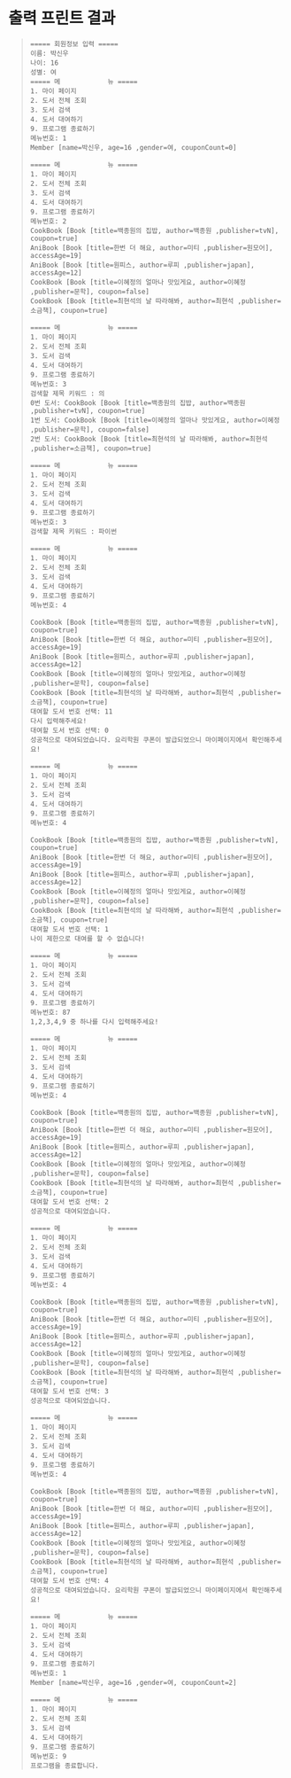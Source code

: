 # 출력 프린트 결과

> ```
> ===== 회원정보 입력 =====
> 이름: 박신우
> 나이: 16
> 성별: 여
> ===== 메            뉴 =====
> 1. 마이 페이지
> 2. 도서 전체 조회
> 3. 도서 검색
> 4. 도서 대여하기
> 9. 프로그램 종료하기
> 메뉴번호: 1
> Member [name=박신우, age=16 ,gender=여, couponCount=0]
>
> ===== 메            뉴 =====
> 1. 마이 페이지
> 2. 도서 전체 조회
> 3. 도서 검색
> 4. 도서 대여하기
> 9. 프로그램 종료하기
> 메뉴번호: 2
> CookBook [Book [title=백종원의 집밥, author=백종원 ,publisher=tvN], coupon=true]
> AniBook [Book [title=한번 더 해요, author=미티 ,publisher=원모어], accessAge=19]
> AniBook [Book [title=원피스, author=루피 ,publisher=japan], accessAge=12]
> CookBook [Book [title=이혜정의 얼마나 맛있게요, author=이혜정 ,publisher=문학], coupon=false]
> CookBook [Book [title=최현석의 날 따라해봐, author=최현석 ,publisher=소금책], coupon=true]
>
> ===== 메            뉴 =====
> 1. 마이 페이지
> 2. 도서 전체 조회
> 3. 도서 검색
> 4. 도서 대여하기
> 9. 프로그램 종료하기
> 메뉴번호: 3
> 검색할 제목 키워드 : 의
> 0번 도서: CookBook [Book [title=백종원의 집밥, author=백종원 ,publisher=tvN], coupon=true]
> 1번 도서: CookBook [Book [title=이혜정의 얼마나 맛있게요, author=이혜정 ,publisher=문학], coupon=false]
> 2번 도서: CookBook [Book [title=최현석의 날 따라해봐, author=최현석 ,publisher=소금책], coupon=true]
>
> ===== 메            뉴 =====
> 1. 마이 페이지
> 2. 도서 전체 조회
> 3. 도서 검색
> 4. 도서 대여하기
> 9. 프로그램 종료하기
> 메뉴번호: 3
> 검색할 제목 키워드 : 파이썬
>
> ===== 메            뉴 =====
> 1. 마이 페이지
> 2. 도서 전체 조회
> 3. 도서 검색
> 4. 도서 대여하기
> 9. 프로그램 종료하기
> 메뉴번호: 4
>
> CookBook [Book [title=백종원의 집밥, author=백종원 ,publisher=tvN], coupon=true]
> AniBook [Book [title=한번 더 해요, author=미티 ,publisher=원모어], accessAge=19]
> AniBook [Book [title=원피스, author=루피 ,publisher=japan], accessAge=12]
> CookBook [Book [title=이혜정의 얼마나 맛있게요, author=이혜정 ,publisher=문학], coupon=false]
> CookBook [Book [title=최현석의 날 따라해봐, author=최현석 ,publisher=소금책], coupon=true]
> 대여할 도서 번호 선택: 11
> 다시 입력해주세요!
> 대여할 도서 번호 선택: 0
> 성공적으로 대여되었습니다. 요리학원 쿠폰이 발급되었으니 마이페이지에서 확인해주세요!
>
> ===== 메            뉴 =====
> 1. 마이 페이지
> 2. 도서 전체 조회
> 3. 도서 검색
> 4. 도서 대여하기
> 9. 프로그램 종료하기
> 메뉴번호: 4
>
> CookBook [Book [title=백종원의 집밥, author=백종원 ,publisher=tvN], coupon=true]
> AniBook [Book [title=한번 더 해요, author=미티 ,publisher=원모어], accessAge=19]
> AniBook [Book [title=원피스, author=루피 ,publisher=japan], accessAge=12]
> CookBook [Book [title=이혜정의 얼마나 맛있게요, author=이혜정 ,publisher=문학], coupon=false]
> CookBook [Book [title=최현석의 날 따라해봐, author=최현석 ,publisher=소금책], coupon=true]
> 대여할 도서 번호 선택: 1
> 나이 제한으로 대여를 할 수 없습니다!
>
> ===== 메            뉴 =====
> 1. 마이 페이지
> 2. 도서 전체 조회
> 3. 도서 검색
> 4. 도서 대여하기
> 9. 프로그램 종료하기
> 메뉴번호: 87
> 1,2,3,4,9 중 하나를 다시 입력해주세요!
>
> ===== 메            뉴 =====
> 1. 마이 페이지
> 2. 도서 전체 조회
> 3. 도서 검색
> 4. 도서 대여하기
> 9. 프로그램 종료하기
> 메뉴번호: 4
>
> CookBook [Book [title=백종원의 집밥, author=백종원 ,publisher=tvN], coupon=true]
> AniBook [Book [title=한번 더 해요, author=미티 ,publisher=원모어], accessAge=19]
> AniBook [Book [title=원피스, author=루피 ,publisher=japan], accessAge=12]
> CookBook [Book [title=이혜정의 얼마나 맛있게요, author=이혜정 ,publisher=문학], coupon=false]
> CookBook [Book [title=최현석의 날 따라해봐, author=최현석 ,publisher=소금책], coupon=true]
> 대여할 도서 번호 선택: 2
> 성공적으로 대여되었습니다.
>
> ===== 메            뉴 =====
> 1. 마이 페이지
> 2. 도서 전체 조회
> 3. 도서 검색
> 4. 도서 대여하기
> 9. 프로그램 종료하기
> 메뉴번호: 4
>
> CookBook [Book [title=백종원의 집밥, author=백종원 ,publisher=tvN], coupon=true]
> AniBook [Book [title=한번 더 해요, author=미티 ,publisher=원모어], accessAge=19]
> AniBook [Book [title=원피스, author=루피 ,publisher=japan], accessAge=12]
> CookBook [Book [title=이혜정의 얼마나 맛있게요, author=이혜정 ,publisher=문학], coupon=false]
> CookBook [Book [title=최현석의 날 따라해봐, author=최현석 ,publisher=소금책], coupon=true]
> 대여할 도서 번호 선택: 3
> 성공적으로 대여되었습니다.
>
> ===== 메            뉴 =====
> 1. 마이 페이지
> 2. 도서 전체 조회
> 3. 도서 검색
> 4. 도서 대여하기
> 9. 프로그램 종료하기
>메뉴번호: 4
>
> CookBook [Book [title=백종원의 집밥, author=백종원 ,publisher=tvN], coupon=true]
> AniBook [Book [title=한번 더 해요, author=미티 ,publisher=원모어], accessAge=19]
> AniBook [Book [title=원피스, author=루피 ,publisher=japan], accessAge=12]
> CookBook [Book [title=이혜정의 얼마나 맛있게요, author=이혜정 ,publisher=문학], coupon=false]
> CookBook [Book [title=최현석의 날 따라해봐, author=최현석 ,publisher=소금책], coupon=true]
> 대여할 도서 번호 선택: 4
> 성공적으로 대여되었습니다. 요리학원 쿠폰이 발급되었으니 마이페이지에서 확인해주세요!
>
> ===== 메            뉴 =====
> 1. 마이 페이지
> 2. 도서 전체 조회
> 3. 도서 검색
> 4. 도서 대여하기
> 9. 프로그램 종료하기
> 메뉴번호: 1
> Member [name=박신우, age=16 ,gender=여, couponCount=2]
>
> ===== 메            뉴 =====
> 1. 마이 페이지
> 2. 도서 전체 조회
> 3. 도서 검색
> 4. 도서 대여하기
> 9. 프로그램 종료하기
> 메뉴번호: 9
> 프로그램을 종료합니다.
> ```
